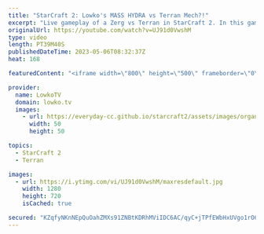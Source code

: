 ```yaml
---
title: "StarCraft 2: Lowko's MASS HYDRA vs Terran Mech?!"
excerpt: "Live gameplay of a Zerg vs Terran in StarCraft 2. In this game Lowko faces off against a Terran who decides to play Battle Mech into Ghost Mech. Support my work: https://patreon.com/lowkotv Lowko Merch: https://lowko.shop  00:00 The StarCraft 2 Forums 02:49 Live Game of Zerg vs Terran 24:14 Game analysis"
originalUrl: https://youtube.com/watch?v=UJ91d0VwshM
type: video
length: PT39M40S
publishedDateTime: 2023-05-06T08:32:37Z
heat: 168

featuredContent: "<iframe width=\"800\" height=\"500\" frameborder=\"0\" src=\"https://www.youtube.com/embed/UJ91d0VwshM\" allow=\"accelerometer; autoplay; encrypted-media; gyroscope; picture-in-picture\" allowfullscreen></iframe>"

provider:
  name: LowkoTV
  domain: lowko.tv
  images:
    - url: https://everyday-cc.github.io/starcraft2/assets/images/organizations/lowko.tv-50x50.jpg
      width: 50
      height: 50

topics:
  - StarCraft 2
  - Terran

images:
  - url: https://i.ytimg.com/vi/UJ91d0VwshM/maxresdefault.jpg
    width: 1280
    height: 720
    isCached: true

secured: "KZqfyNKnNEpQuOahZMXs91ZNBtKDRhMViIDC6AC/qyC+jTPfEWbHxUVgo1rO6InmX9+HB+gL38+/2KttpLwKMmRT1Q33kPR20BJYh7yYUBsgKPzDGmYLFhH1KMpGGoWg5aMerXMiXtv6LwSuzTzX/51M1sPl1Ce4NiWToez50WKhOa9KVvpEooIQ1M+pTtTmgtOnufAhOQKLt9yxZ8q0tbeyJT7j7EVhWkYqEer/z/Zjxk7M3ivrYhvZfVKaP+civeM2VXqTurZ7hP2kDQRCU6BU4ZGGagPaUpdMCMkycQLXXoccIIdWBDH2i8uuwl7L+XDu9IqeX92jUBYS/w9VllN2wTYn8/iT2eZOzs640YyLx2P3KwiZMTy6qJASEzteddgTNB67pYoML5N+6Wxjhg==;S8Cmg30gOp85D6AOVn30Ww=="
---
```



